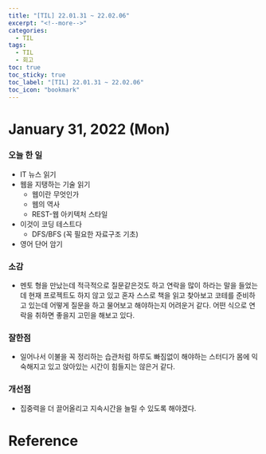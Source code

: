 ```yaml
---
title: "[TIL] 22.01.31 ~ 22.02.06"
excerpt: "<!--more-->"
categories:
  - TIL
tags:
  - TIL
  - 회고
toc: true
toc_sticky: true
toc_label: "[TIL] 22.01.31 ~ 22.02.06"
toc_icon: "bookmark"
---
```


# January 31, 2022 (Mon)

### 오늘 한 일
- IT 뉴스 읽기
- 웹을 지탱하는 기술 읽기
  - 웹이란 무엇인가
  - 웹의 역사
  - REST-웹 아키텍처 스타일
- 이것이 코딩 테스트다
  - DFS/BFS (꼭 필요한 자료구조 기초)
- 영어 단어 암기

### 소감
- 멘토 형을 만났는데 적극적으로 질문같은것도 하고 연락을 많이 하라는 말을 들었는데 현재 프로젝트도 하지 않고 있고 혼자 스스로 책을 읽고 찾아보고 코테를 준비하고 있는데
어떻게 질문을 하고 물어보고 해야하는지 어려운거 같다. 어떤 식으로 연락을 취하면 좋을지 고민을 해보고 있다. 

### 잘한점
- 일어나서 이불을 꼭 정리하는 습관처럼 하루도 빠짐없이 해야하는 스터디가 몸에 익숙해지고 있고 앉아있는 시간이 힘들지는 않은거 같다.

### 개선점
- 집중력을 더 끌어올리고 지속시간을 늘릴 수 있도록 해야겠다.

# Reference